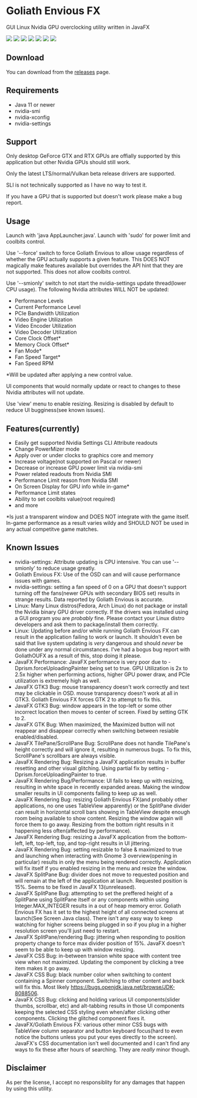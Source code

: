 # Goliath Envious FX
GUI Linux Nvidia GPU overclocking utility written in JavaFX

![](https://user-images.githubusercontent.com/10172435/60796294-b6dec400-a132-11e9-9f92-68a364384bf9.png)
![](https://user-images.githubusercontent.com/10172435/60796295-b6dec400-a132-11e9-983a-543e19c11f0c.png)
![](https://user-images.githubusercontent.com/10172435/60796296-b6dec400-a132-11e9-9993-2d54858a620f.png)
![](https://user-images.githubusercontent.com/10172435/60796297-b6dec400-a132-11e9-965b-10ff6bf084f9.png)
![](https://user-images.githubusercontent.com/10172435/60796300-b7775a80-a132-11e9-85c8-74488ee499cb.png)
![](https://user-images.githubusercontent.com/10172435/60796617-58feac00-a133-11e9-92d7-0f491d0dcc3a.png)
![](https://user-images.githubusercontent.com/10172435/60796299-b7775a80-a132-11e9-87a0-a759d88d63ed.png)

## Download
You can download from the [releases](https://github.com/BlueGoliath/GoliathEnviousFX/releases) page.

## Requirements

* Java 11 or newer
* nvidia-smi
* nvidia-xconfig
* nvidia-settings

## Support
Only desktop GeForce GTX and RTX GPUs are offially supported by this application but other Nvidia GPUs should still work.

Only the latest LTS/normal/Vulkan beta release drivers are supported.

SLI is not technically supported as I have no way to test it. 

If you have a GPU that is supported but doesn't work please make a bug report.

## Usage
Launch with 'java AppLauncher.java'. Launch with 'sudo' for power limit and coolbits control.

Use '--force' switch to force Goliath Envious
to allow usage regardless of whether the GPU actually supports a given feature. This DOES NOT magically make features available but overrides the API hint that they are not supported.
This does not allow coolbits control.

Use '--smionly' switch to not start the nvidia-settings update thread(lower CPU usage).
The following Nvidia attributes WILL NOT be updated:

* Performance Levels
* Current Performance Level
* PCIe Bandwidth Utilization
* Video Engine Utilization
* Video Encoder Utilization
* Video Decoder Utilization
* Core Clock Offset*
* Memory Clock Offset*
* Fan Mode*
* Fan Speed Target*
* Fan Speed RPM

*Will be updated after applying a new control value.

UI components that would normally update or react to changes to these Nvidia attributes will not update.

Use 'view' menu to enable resizing. Resizing is disabled by default to reduce UI bugginess(see known issues).

## Features(currently)
* Easily get supported Nvidia Settings CLI Attribute readouts
* Change PowerMizer mode
* Apply over or under clocks to graphics core and memory
* Increase voltage(not supported on Pascal or newer)
* Decrease or increase GPU power limit via nvidia-smi
* Power related readouts from Nvidia SMI
* Performance Limit reason from Nvidia SMI
* On Screen Display for GPU info while in-game*
* Performance Limit states
* Ability to set coolbits value(root required)
* and more

*Is just a transparent window and DOES NOT integrate with the game itself.
In-game performance as a result varies wildy and SHOULD NOT be used in any actual competitve game matches.

## Known Issues

* nvidia-settings: Attribute updating is CPU intensive. You can use '--smionly' to reduce usage greatly.
* Goliath Envious FX: Use of the OSD can and will cause performance issues with games.
* nvidia-settings: setting a fan speed of 0 on a GPU that doesn't support turning off the fans(newer GPUs with secondary BIOS set) results in strange results. Data reported by Goliath Envious is accurate.
* Linux: Many Linux distros(Fedora, Arch Linux) do not package or install the Nvidia binary GPU driver correctly. If the drivers was installed using a GUI program you are *probably* fine. Please contact your Linux distro developers and ask them to package/install them correctly.
* Linux: Updating before and/or while running Goliath Envious FX can result in the application failing to work or launch. It shouldn't even be said that live system updating is *very* dangerous and should *never* be done under any normal circumstances. I've had a bogus bug report with GoliathOUFX as a result of this, stop doing it please.
* JavaFX Performance: JavaFX performance is very poor due to -Dprism.forceUploadingPainter being set to true. GPU Utilization is 2x to 2.5x higher when performing actions, higher GPU power draw, and PCIe utilization is extremely high as well.
* JavaFX GTK3 Bug: mouse transparency doesn't work correctly and text may be clickable in OSD. mouse transparency doesn't work at all in GTK3. Goliath Envious FX forces GTK 2 to attempt to fix this.
* JavaFX GTK3 Bug: window appears in the top-left or some other incorrect location then moves to center of screen. Fixed by setting GTK to 2.
* JavaFX GTK Bug: When maximized, the Maximized button will not reappear and disappear correctly when switching between resiable enabled/disabled.
* JavaFX TilePane/ScrollPane Bug: ScrollPane does not handle TilePane's height correctly and will ignore it, resulting in numerous bugs. To fix this, ScrollPane's scrollbars are always visible.
* JavaFX Rendering Bug: Resizing a JavaFX application results in buffer resetting and other visual glitching. Using partial fix by setting -Dprism.forceUploadingPainter to true.
* JavaFX Rendering Bug/Performance: UI fails to keep up with resizing, resulting in white space in recently expanded areas. Making the window smaller results in UI components failing to keep up as well.
* JavaFX Rendering Bug: resizing Goliath Envious FX(and probably other applications, no one uses TableView apparently) or the SplitPane divider can result in horizontal scroll bars showing in TableView despite enough room being available to show content. Resizing the window again will force them to go away. Resizing from the bottom right results in it happening less often(affected by performance).
* JavaFX Rendering Bug: resizing a JavaFX application from the bottom-left, left, top-left, top, and top-right results in UI jittering.
* JavaFX Rendering Bug: setting resizable to false & maximized to true and launching when interacting with Gnome 3 overview(opening in particular) results in only the menu being rendered correctly. Application will fix itself if you enabled resizing in the menu and resize the window.
* JavaFX SplitPane Bug: divider does not move to requested position and will remain at the left of the application at launch. Requested position is 15%. Seems to be fixed in JavaFX 13(unreleased).
* JavaFX SplitPane Bug: attempting to set the preffered height of a SplitPane using SplitPane itself or any components within using Integer.MAX_INTEGER results in a out of heap memory error. Goliath Envious FX has it set to the highest height of all connected screens at launch(See Screen Java class). There isn't any easy way to keep watching for higher screens being plugged in so if you plug in a higher resolution screen you'll just need to restart.
* JavaFX SplitPane/rendering Bug: jittering when responding to position property change to force max divider position of 15%. JavaFX doesn't seem to be able to keep up with window resizing.
* JavaFX CSS Bug: in-between transion white space with content tree view when not maximized. Updating the component by clicking a tree item makes it go away.
* JavaFX CSS Bug: black number color when switching to content containing a Spinner component. Switching to other content and back will fix this. Most likely https://bugs.openjdk.java.net/browse/JDK-8088506.
* JavaFX CSS Bug: clicking and holding various UI components(slider thumbs, scrollbar, etc) and alt-tabbing results in those UI components keeping the selected CSS styling even when/after clicking other components. Clicking the glitched component fixes it.
* JavaFX/Goliath Envious FX: various other minor CSS bugs with TableView column separator and button keyboard focus(hard to even notice the buttons unless you put your eyes directly to the screen). JavaFX's CSS documentation isn't well documented and I can't find any ways to fix these after hours of searching. They are *really* minor though.

## Disclaimer

As per the license, I accept no responsiblity for any damages that happen by using this utility.

